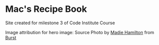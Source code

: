 # Mac's Recipe Book
Site created for milestone 3 of Code Institute Course

Image attribution for hero image: 
Source Photo by 
<a href="https://www.shopify.com/stock-photos/@mhan3816?utm_campaign=photo_credit&amp;utm_content=Browse+Free+HD+Images+of+Flatlay+Iron+Skillet+With+Meat+And+Other+Food&amp;utm_medium=referral&amp;utm_source=credit">Madie Hamilton</a> from <a href="https://www.shopify.com/stock-photos/dinner?utm_campaign=photo_credit&amp;utm_content=Browse+Free+HD+Images+of+Flatlay+Iron+Skillet+With+Meat+And+Other+Food&amp;utm_medium=referral&amp;utm_source=credit">Burst</a>